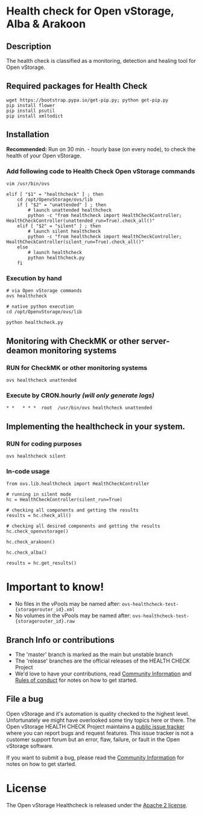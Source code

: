 # Health check for Open vStorage, Alba & Arakoon

## Description

The health check is classified as a monitoring, detection and healing tool for Open vStorage.

## Required packages for Health Check
```
wget https://bootstrap.pypa.io/get-pip.py; python get-pip.py
pip install flower
pip install psutil
pip install xmltodict
```

## Installation

**Recommended:** Run on 30 min. - hourly base (on every node), to check the health of your Open vStorage.

### Add following code to Health Check Open vStorage commands

```
vim /usr/bin/ovs
```

```
elif [ "$1" = "healthcheck" ] ; then
    cd /opt/OpenvStorage/ovs/lib
    if [ "$2" = "unattended" ] ; then
        # launch unattended healthcheck
        python -c "from healthcheck import HealthCheckController; HealthCheckController(unattended_run=True).check_all()"
    elif [ "$2" = "silent" ] ; then
	    # launch silent healthcheck
	    python -c "from healthcheck import HealthCheckController; HealthCheckController(silent_run=True).check_all()"
    else
        # launch healthcheck
        python healthcheck.py
    fi
```

### Execution by hand

```
# via Open vStorage commands
ovs healthcheck

# native python execution
cd /opt/OpenvStorage/ovs/lib

python healthcheck.py
```

## Monitoring with CheckMK or other server-deamon monitoring systems

### RUN for CheckMK or other monitoring systems

```
ovs healthcheck unattended
```

### Execute by CRON.hourly *(will only generate logs)*

```
* *   * * *  root  /usr/bin/ovs healthcheck unattended
```
 
## Implementing the healthcheck in your system. 

### RUN for coding purposes

```
ovs healthcheck silent
```

### In-code usage

```
from ovs.lib.healthcheck import HealthCheckController

# running in silent mode
hc = HealthCheckController(silent_run=True)

# checking all components and getting the results
results = hc.check_all()

# checking all desired components and getting the results
hc.check_openvstorage()

hc.check_arakoon()

hc.check_alba()

results = hc.get_results()
```
 
# Important to know!
* No files in the vPools may be named after: `ovs-healthcheck-test-{storagerouter_id}.xml`
* No volumes in the vPools may be named after: `ovs-healthcheck-test-{storagerouter_id}.raw`

## Branch Info or contributions
* The 'master' branch is marked as the main but unstable branch
* The 'release' branches are the official releases of the HEALTH CHECK Project
* We'd love to have your contributions, read [Community Information](CONTRIBUTION.md) and [Rules of conduct](RULES.md) for notes on how to get started.

## File a bug
Open vStorage and it's automation is quality checked to the highest level.
Unfortunately we might have overlooked some tiny topics here or there.
The Open vStorage HEALTH CHECK Project maintains a [public issue tracker](https://github.com/openvstorage/openvstorage-health-check/issues)
where you can report bugs and request features.
This issue tracker is not a customer support forum but an error, flaw, failure, or fault in the Open vStorage software.

If you want to submit a bug, please read the [Community Information](CONTRIBUTION.md) for notes on how to get started.

# License
The Open vStorage Healthcheck is released under the [Apache 2 license](http://www.apache.org/licenses/LICENSE-2.0).
